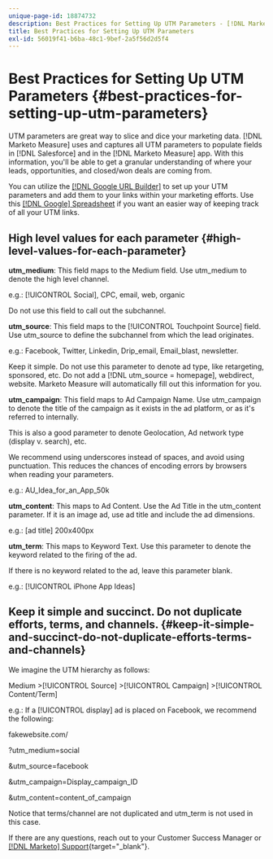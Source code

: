 ```yaml
---
unique-page-id: 18874732
description: Best Practices for Setting Up UTM Parameters - [!DNL Marketo] Measure - Product Documentation
title: Best Practices for Setting Up UTM Parameters
exl-id: 56019f41-b6ba-48c1-9bef-2a5f56d2d5f4
---
```

# Best Practices for Setting Up UTM Parameters {#best-practices-for-setting-up-utm-parameters}

UTM parameters are great way to slice and dice your marketing data. [!DNL Marketo Measure] uses and captures all UTM parameters to populate fields in [!DNL Salesforce] and in the [!DNL Marketo Measure] app. With this information, you'll be able to get a granular understanding of where your leads, opportunities, and closed/won deals are coming from.

You can utilize the [[!DNL Google URL Builder]](https://support.google.com/analytics/answer/1033867?hl=en) to set up your UTM parameters and add them to your links within your marketing efforts. Use this [[!DNL Google] Spreadsheet](https://docs.google.com/spreadsheets/d/1QCIr1WUJQHE68cA4VTks2XE7nxuryaUymCEy_23-Oew/edit#gid=0) if you want an easier way of keeping track of all your UTM links.

## High level values for each parameter {#high-level-values-for-each-parameter}

**utm_medium**: This field maps to the Medium field. Use utm_medium to denote the high level channel.

e.g.: [!UICONTROL Social], CPC, email, web, organic

Do not use this field to call out the subchannel.

**utm_source**: This field maps to the [!UICONTROL Touchpoint Source] field. Use utm_source to define the subchannel from which the lead originates.

e.g.: Facebook, Twitter, Linkedin, Drip_email, Email_blast, newsletter.

Keep it simple. Do not use this parameter to denote ad type, like retargeting, sponsored, etc. Do not add a [!DNL utm_source = homepage], webdirect, website. Marketo Measure will automatically fill out this information for you.

**utm_campaign**: This field maps to Ad Campaign Name. Use utm_campaign to denote the title of the campaign as it exists in the ad platform, or as it's referred to internally.

This is also a good parameter to denote Geolocation, Ad network type (display v. search), etc.

We recommend using underscores instead of spaces, and avoid using punctuation. This reduces the chances of encoding errors by browsers when reading your parameters.

e.g.: AU_Idea_for_an_App_50k

**utm_content**: This maps to Ad Content. Use the Ad Title in the utm_content parameter. If it is an image ad, use ad title and include the ad dimensions.

e.g.: [ad title] 200x400px

**utm_term**: This maps to Keyword Text. Use this parameter to denote the keyword related to the firing of the ad.

If there is no keyword related to the ad, leave this parameter blank.

e.g.: [!UICONTROL iPhone App Ideas]

## Keep it simple and succinct. Do not duplicate efforts, terms, and channels. {#keep-it-simple-and-succinct-do-not-duplicate-efforts-terms-and-channels}

We imagine the UTM hierarchy as follows:

Medium >[!UICONTROL Source] >[!UICONTROL Campaign] >[!UICONTROL Content/Term]

e.g.: If a [!UICONTROL display] ad is placed on Facebook, we recommend the following:

fakewebsite.com/

?utm_medium=social

&utm_source=facebook

&utm_campaign=Display_campaign_ID

&utm_content=content_of_campaign

Notice that terms/channel are not duplicated and utm_term is not used in this case.

If there are any questions, reach out to your Customer Success Manager or [[!DNL Marketo] Support](https://nation.marketo.com/t5/support/ct-p/Support){target="_blank"}.
